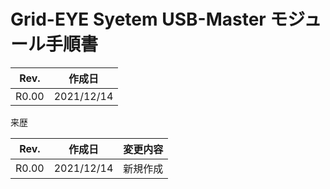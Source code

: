 # Grid-EYE Syetem USB-Master モジュール手順書

 

| Rev.  | 作成日     |
| ----- | ---------- |
| R0.00 | 2021/12/14 |



来歴

| Rev.  | 作成日     | 変更内容 |
| :---: | ---------- | -------- |
| R0.00 | 2021/12/14 | 新規作成 |

